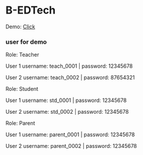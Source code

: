 # B-EDTech



Demo: [Click](https://b-edtech.herokuapp.com/)

### user for demo

Role: Teacher

User 1
username: teach_0001 |
password: 12345678

User 2
username: teach_0002 |
password: 87654321

Role: Student

User 1
username: std_0001 |
password: 12345678

User 2
username: std_0002 |
password: 12345678

Role: Parent

User 1
username: parent_0001 |
password: 12345678

User 2
username: parent_0002 |
password: 12345678

